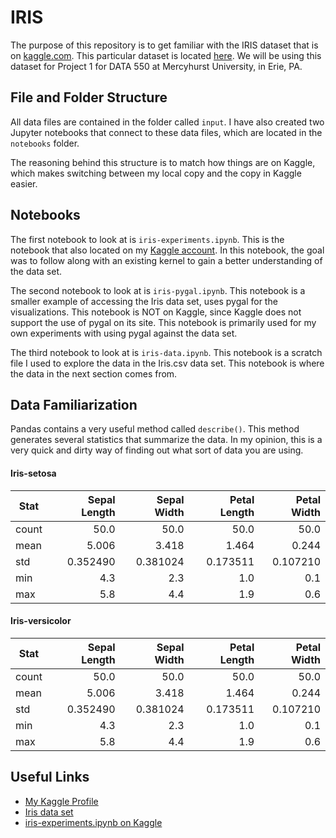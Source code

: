 # IRIS
The purpose of this repository is to get familiar with the IRIS dataset that is on [kaggle.com](http://www.kaggle.com/). This particular dataset is located [here](https://www.kaggle.com/uciml/iris). We will be using this dataset for Project 1 for DATA 550 at Mercyhurst University, in Erie, PA.

## File and Folder Structure

All data files are contained in the folder called ```input```. I have also created two Jupyter notebooks that connect to these data files, which are located in the ```notebooks``` folder.

The reasoning behind this structure is to match how things are on Kaggle, which makes switching between my local copy and the copy in Kaggle easier.

## Notebooks

The first notebook to look at is ```iris-experiments.ipynb```. This is the notebook that also located on my [Kaggle account](https://www.kaggle.com/rer145/iris-experiments/).  In this notebook, the goal was to follow along with an existing kernel to gain a better understanding of the data set.

The second notebook to look at is ```iris-pygal.ipynb```. This notebook is a smaller example of accessing the Iris data set, uses pygal for the visualizations.  This notebook is NOT on Kaggle, since Kaggle does not support the use of pygal on its site. This notebook is primarily used for my own experiments with using pygal against the data set.

The third notebook to look at is ```iris-data.ipynb```.  This notebook is a scratch file I used to explore the data in the Iris.csv data set. This notebook is where the data in the next section comes from.

## Data Familiarization

Pandas contains a very useful method called ```describe()```.  This method generates several statistics that summarize the data. In my opinion, this is a very quick and dirty way of finding out what sort of data you are using.  

#### Iris-setosa

Stat | Sepal Length | Sepal Width | Petal Length | Petal Width
--- | ---: | ---: | ---: | ---:
count | 50.0 | 50.0 | 50.0 | 50.0
mean | 5.006 | 3.418 | 1.464 | 0.244
std | 0.352490 | 0.381024 | 0.173511 | 0.107210
min | 4.3 | 2.3 | 1.0 | 0.1
max | 5.8 | 4.4 | 1.9 | 0.6

#### Iris-versicolor

Stat | Sepal Length | Sepal Width | Petal Length | Petal Width
--- | ---: | ---: | ---: | ---:
count | 50.0 | 50.0 | 50.0 | 50.0
mean | 5.006 | 3.418 | 1.464 | 0.244
std | 0.352490 | 0.381024 | 0.173511 | 0.107210
min | 4.3 | 2.3 | 1.0 | 0.1
max | 5.8 | 4.4 | 1.9 | 0.6




## Useful Links

* [My Kaggle Profile](https://www.kaggle.com/rer145)
* [Iris data set](https://www.kaggle.com/uciml/iris)
* [iris-experiments.ipynb on Kaggle](https://www.kaggle.com/rer145/iris-experiments/)